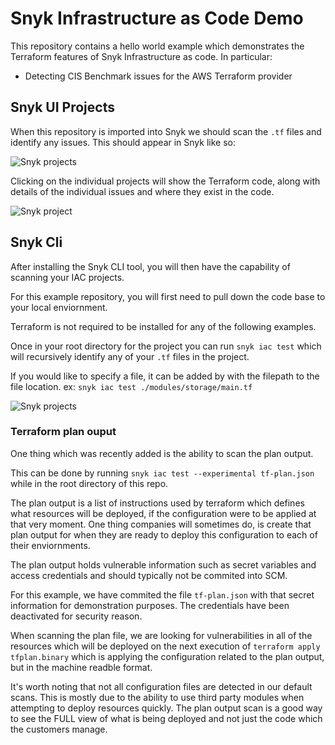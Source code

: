 # Snyk Infrastructure as Code Demo

This repository contains a hello world example which demonstrates the Terraform features of Snyk Infrastructure as code. In particular:

* Detecting CIS Benchmark issues for the AWS Terraform provider
  


## Snyk UI Projects

When this repository is imported into Snyk we should scan the `.tf` files and identify any issues. This should appear in Snyk like so:

![Snyk projects](assets/projects.png)

Clicking on the individual projects will show the Terraform code, along with details of the individual issues and where they exist in the code.

![Snyk project](assets/project.png)

## Snyk Cli

After installing the Snyk CLI tool, you will then have the capability of scanning your IAC projects. 

For this example repository, you will first need to pull down the code base to your local enviornment.

Terraform is not required to be installed for any of the following examples.

Once in your root directory for the project you can run `snyk iac test` which will recursively identify any of your `.tf` files in the project.

If you would like to specify a file, it can be added by with the filepath to the file location. ex: `snyk iac test ./modules/storage/main.tf`

![Snyk projects](assets/main.png)

### Terraform plan ouput

One thing which was recently added is the ability to scan the plan output. 

This can be done by running `snyk iac test --experimental tf-plan.json` while in the root directory of this repo.

The plan output is a list of instructions used by terraform which defines what resources will be deployed, if the configuration were to be applied at that very moment. One thing companies will sometimes do, is create that plan output for when they are ready to deploy this configuration to each of their enviornments. 

The plan output holds vulnerable information such as secret variables and access credentials and should typically not be commited into SCM.

For this example, we have commited the file `tf-plan.json` with that secret information for demonstration purposes. The credentials have been deactivated for security reason.

When scanning the plan file, we are looking for vulnerabilities in all of the resources which will be deployed on the next execution of `terraform apply tfplan.binary` which is applying the configuration related to the plan output, but in the machine readble format.

It's worth noting that not all configuration files are detected in our default scans. This is mostly due to the ability to use third party modules when attempting to deploy resources quickly. The plan output scan is a good way to see the FULL view of what is being deployed and not just the code which the customers manage.
